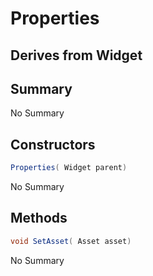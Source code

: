 # Properties

## Derives from Widget

## Summary

No Summary
## Constructors

```c#
Properties( Widget parent) 
```
No Summary
## Methods

```c#
void SetAsset( Asset asset) 
```
No Summary

